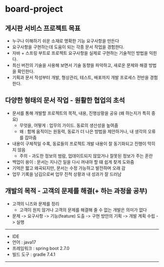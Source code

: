 # board-project
## 게시판 서비스 프로젝트 목표
- 누구나 이해하기 쉬운 소재로 명확한 기능 요구사항을 만든다
- 요구사항을 구현하는데 도움이 되는 각종 문서 작업을 경험한다.
- 자바 + 스프링 부트로 프로젝트 요구사항을 실제로 구현하는 기술적인 방법을 익힌다.
- 최신 버전의 기술을 사용해 보면서 기술 동향을 파악하고, 새로운 문제와 해결 방법을 확인한다.
- 기획과 문서 작성부터 개발, 형상관리, 테스트, 배포까지 개발 프로세스 전반을 경험한다.
## 다양한 형태의 문서 작업 - 원활한 협업의 초석
- 문서를 통해 개발할 프로젝트의 목적, 내용, 진행상황을 공유 (왜 하는지가 특히 중요)
  - 무엇을, 어떻게 : 업무의 가이드. 동료의 생산성을 높여줌
  - 왜 : 함께 움직이는 원동력, 동료가 더 나은 방법을 제안하거나, 내 생각의 오류를 잡아줌
- 내용이 구체적일 수록, 동료들의 프로젝트 개발 내용이 잘 동기화되고 진행이 막히지 않음
  - 주의 - 과도한 정보의 범람, 업데이트되지 않았거나 잘못된 정보가 주는 혼란
- 백업이 용이 : 문서는 지나간 일을 다시 꺼내야 할 떄 쉽게 찾게 도와줌
- 기억은 짧고 왜곡되지만, 문서는 수정 가능하고 발전하며 오래 감
- 업무 기록을 남김으로써 업무 진척 상황과 내 성과가 잘 드러남
## 개발의 목적 - 고객의 문제를 해결(+ 하는 과정을 공부)
- 고객의 니즈와 문제를 정리
  - 고객이 원치 않거나 고객의 문제를 해결해 줄 수 없는 개발은 의미가 없다
- 문제 -> 요구사항 -> 기능(feature) 도출 -> 구현 방안의 기획 -> 개발 계획 수립 -> 실행
---
- IDE
- 언어 : java17
- 프레임워크 : spring boot 2.7.0
- 빌드 도구 : gradle 7.4.1
---
